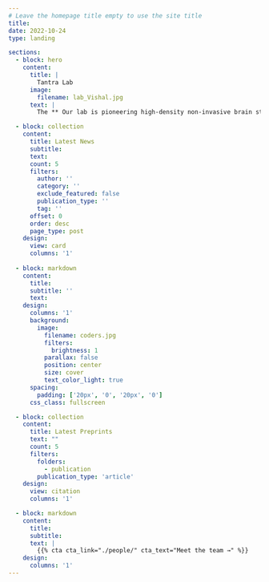 ```yaml
---
# Leave the homepage title empty to use the site title
title:
date: 2022-10-24
type: landing

sections:
  - block: hero
    content: 
      title: |
        Tantra Lab
      image:
        filename: lab_Vishal.jpg
      text: |
        The ** Our lab is pioneering high-density non-invasive brain stimulation, a new approach that uses advanced electrode arrays to deliver highly focused and steerable electrical fields. Unlike conventional methods that spread current broadly, our technology allows us to precisely target specific brain regions and networks. This opens the door to safer, more effective ways of studying brain function and developing therapies for neurological and psychiatric conditions.**

  - block: collection
    content:
      title: Latest News
      subtitle:
      text:
      count: 5
      filters:
        author: ''
        category: ''
        exclude_featured: false
        publication_type: ''
        tag: ''
      offset: 0
      order: desc
      page_type: post
    design:
      view: card
      columns: '1'
  
  - block: markdown
    content:
      title:
      subtitle: ''
      text:
    design:
      columns: '1'
      background:
        image: 
          filename: coders.jpg
          filters:
            brightness: 1
          parallax: false
          position: center
          size: cover
          text_color_light: true
      spacing:
        padding: ['20px', '0', '20px', '0']
      css_class: fullscreen

  - block: collection
    content:
      title: Latest Preprints
      text: ""
      count: 5
      filters:
        folders:
          - publication
        publication_type: 'article'
    design:
      view: citation
      columns: '1'

  - block: markdown
    content:
      title:
      subtitle:
      text: |
        {{% cta cta_link="./people/" cta_text="Meet the team →" %}}
    design:
      columns: '1'
---
```

